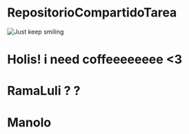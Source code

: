 # RepositorioCompartidoTarea

![Just keep smiling](https://images.pexels.com/photos/50582/selfie-monkey-self-portrait-macaca-nigra-50582.jpeg?auto=compress&cs=tinysrgb&dpr=3&h=750&w=1260)




# Holis! i need coffeeeeeeee <3
# RamaLuli ? ? 
# Manolo

